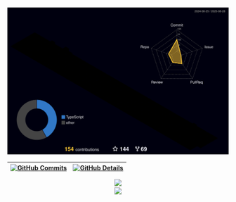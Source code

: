 

 <div align="center" >
  </div>
  <br />

  ![Status](./profile-3d-contrib/profile-night-rainbow.svg)

 | [![GitHub Commits](http://github-profile-summary-cards.vercel.app/api/cards/productive-time?username=murilo1of1&theme=dracula&utcOffset=-3)](https://github.com/vn7n24fzkq/github-profile-summary-cards) | [![GitHub Details](http://github-profile-summary-cards.vercel.app/api/cards/profile-details?username=murilo1of1&theme=dracula)](https://github.com/vn7n24fzkq/github-profile-summary-cards) |
 | ----------- | ----------- |

<div style="">

   <div align='center'>
<a height="150em" href="http://www.github.com/murilo1of1">
  <img src="https://github-readme-streak-stats.herokuapp.com/?user=murilo1of1&stroke=2ea043&background=171717&ring=3382ed&fire=3382ed&currStreakNum=0bd967&currStreakLabel=3382ed&sideNums=0bd967&sideLabels=3382ed&dates=0bd967&hide_border=true" /></a>
</div>

 </div>

  <div align="center" >
<a href="https://skillicons.dev"   >
  <img src="https://skillicons.dev/icons?i=git,javascript,typescript,react,c,cpp,java,python,css,html,next,tailwind,nodejs,express,docker,figma,github,jest,postgres,sqlite" />
</a>
  <br />

  </div>
